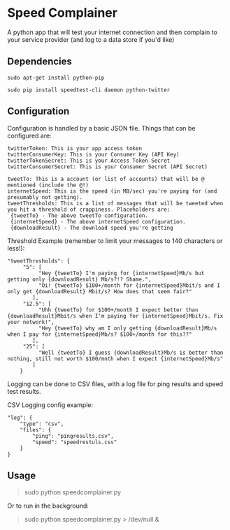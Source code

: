 # Speed Complainer
A python app that will test your internet connection and then complain to your service provider (and log to a data store if you'd like)

## Dependencies
```
sudo apt-get install python-pip

sudo pip install speedtest-cli daemon python-twitter
```

## Configuration
Configuration is handled by a basic JSON file. Things that can be configured are:
```
twitterToken: This is your app access token
twitterConsumerKey: This is your Consumer Key (API Key)
twitterTokenSecret: This is your Access Token Secret
twitterConsumerSecret: This is your Consumer Secret (API Secret)

tweetTo: This is a account (or list of accounts) that will be @ mentioned (include the @!)
internetSpeed: This is the speed (in MB/sec) you're paying for (and presumably not getting).
tweetThresholds: This is a list of messages that will be tweeted when you hit a threshold of crappiness. Placeholders are:
 {tweetTo} - The above tweetTo configuration.
 {internetSpeed} - The above internetSpeed configuration.
 {downloadResult} - The download speed you're getting
```

Threshold Example (remember to limit your messages to 140 characters or less!):
```
"tweetThresholds": {
     "5": [
          "Hey {tweetTo} I'm paying for {internetSpeed}Mb/s but getting only {downloadResult} Mb/s?!? Shame.",
          "Oi! {tweetTo} $100+/month for {internetSpeed}Mbit/s and I only get {downloadResult} Mbit/s? How does that seem fair?"
        ],
     "12.5": [
          "Uhh {tweetTo} for $100+/month I expect better than {downloadResult}Mbit/s when I'm paying for {internetSpeed}Mbit/s. Fix your network!",
          "Hey {tweetTo} why am I only getting {downloadResult}Mb/s when I pay for {internetSpeed}Mb/s? $100+/month for this??"
        ],
     "25": [
          "Well {tweetTo} I guess {downloadResult}Mb/s is better than nothing, still not worth $100/mnth when I expect {internetSpeed}Mb/s"
        ]
    }
```

Logging can be done to CSV files, with a log file for ping results and speed test results. 

CSV Logging config example:
```
"log": {
    "type": "csv",
    "files": {
        "ping": "pingresults.csv",
        "speed": "speedrestuls.csv"
    }
}
```

## Usage
> sudo python speedcomplainer.py

Or to run in the background:

> sudo python speedcomplainer.py > /dev/null &
